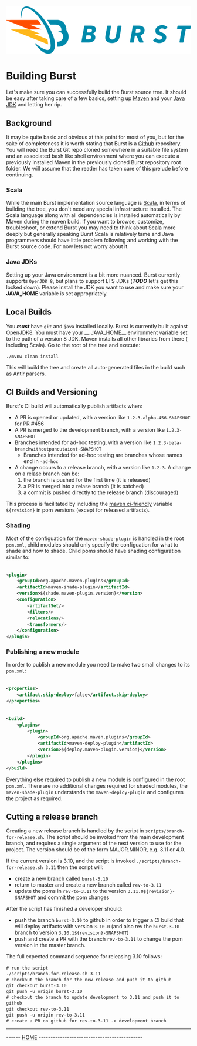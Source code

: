 ![Burst](burst_h.png "")

# Building Burst

Let's make sure you can successfully build the Burst source tree. It should be easy after taking care of a few basics,
setting up [Maven](https://maven.apache.org/) and your [Java JDK](https://www.java.com/) and letting her rip.

## Background

It may be quite basic and obvious at this point for most of you, but for the sake of completeness it is worth stating
that Burst is a [Github](https://github.com/) repository. You will need the Burst Git repo cloned somewhere in a
suitable file system and an associated bash like shell environment where you can execute a previously installed Maven in
the previously cloned Burst repository root folder. We will assume that the reader has taken care of this prelude before
continuing.

### Scala

While the main Burst implementation source language is [Scala](https://www.scala-lang.org/), in terms of building the
tree, you don't need any special infrastructure installed. The Scala language along with all dependencies is installed
automatically by Maven during the maven build. If you want to browse, customize, troubleshoot, or extend Burst you may
need to think about Scala more deeply but generally speaking Burst Scala is relatively tame and Java programmers should
have little problem following and working with the Burst source code. For now lets not worry about it.

### Java JDKs

Setting up your Java environment is a bit more nuanced. Burst currently supports `OpenJDK 8`, but plans to support LTS
JDKs (_**TODO**_ let's get this locked down). Please install the JDK you want to use and make sure your **JAVA_HOME**
variable is set appropriately.

## Local Builds

You ___must___ have `git` and `java` installed locally. Burst is currently built against OpenJDK8. You must have your __
JAVA_HOME__ environment variable set to the path of a version 8 JDK. Maven installs all other libraries from there (
including Scala). Go to the root of the tree and execute:

```shell
./mvnw clean install
```

This will build the tree and create all auto-generated files in the build such as Antlr parsers.

## CI Builds and Versioning

Burst's CI build will automatically publish artifacts when:

- A PR is opened or updated, with a version like `1.2.3-alpha-456-SNAPSHOT` for PR #456
- A PR is merged to the development branch, with a version like `1.2.3-SNAPSHOT`
- Branches intended for ad-hoc testing, with a version like `1.2.3-beta-branchwithoutpuncutaiont-SNAPSHOT`
    - Branches intended for ad-hoc testing are branches whose names end in `-ad-hoc`
- A change occurs to a release branch, with a version like `1.2.3`. A change on a relase branch can be:
    1. the branch is pushed for the first time (it is released)
    1. a PR is merged into a relase branch (it is patched)
    1. a commit is pushed directly to the release branch (discouraged)

This process is facilitated by including the [maven ci-friendly](https://maven.apache.org/maven-ci-friendly.html)
variable `${revision}` in pom versions (except for released artifacts).

### Shading

Most of the configuation for the `maven-shade-plugin` is handled in the root `pom.xml`, child modules should only
specify the configuation for what to shade and how to shade. Child poms should have shading configuration similar to:

```xml

<plugin>
    <groupId>org.apache.maven.plugins</groupId>
    <artifactId>maven-shade-plugin</artifactId>
    <version>${shade.maven-plugin.version}</version>
    <configuration>
        <artifactSet/>
        <filters/>
        <relocations/>
        <transformers/>
    </configuration>
</plugin>
```

### Publishing a new module

In order to publish a new module you need to make two small changes to its `pom.xml`:

```xml

<properties>
    <artifact.skip-deploy>false</artifact.skip-deploy>
</properties>
```

```xml

<build>
    <plugins>
        <plugin>
            <groupId>org.apache.maven.plugins</groupId>
            <artifactId>maven-deploy-plugin</artifactId>
            <version>${deploy.maven-plugin.version}</version>
        </plugin>
    </plugins>
</build>
```

Everything else required to publish a new module is configured in the root `pom.xml`. There are no additional changes
required for shaded modules, the `maven-shade-plugin` understands the `maven-deploy-plugin` and configures the project
as required.

## Cutting a release branch

Creating a new release branch is handled by the script in `scripts/branch-for-release.sh`. The script should be invoked
from the main development branch, and requires a single argument of the next version to use for the project. The version
should be of the form MAJOR.MINOR, e.g. 3.11 or 4.0.

If the current version is 3.10, and the script is invoked `./scripts/branch-for-release.sh 3.11` then the script will:

- create a new branch called `burst-3.10`
- return to master and create a new branch called `rev-to-3.11`
- update the poms in `rev-to-3.11` to the version `3.11.0${revision}-SNAPSHOT` and commit the pom changes

After the script has finished a developer should:

- push the branch `burst-3.10` to github in order to trigger a CI build that will deploy artifacts with
  version `3.10.0` (and also rev the `burst-3.10` branch to version `3.10.1${revision}-SNAPSHOT`)
- push and create a PR with the branch `rev-to-3.11` to change the pom version in the master branch.

The full expected command sequence for releasing 3.10 follows:

```shell
# run the script
./scripts/branch-for-release.sh 3.11
# checkout the branch for the new release and push it to github
git checkout burst-3.10
git push -u origin burst-3.10
# checkout the branch to update development to 3.11 and push it to github
git checkout rev-to-3.11
git push -u origin rev-to-3.11
# create a PR on github for rev-to-3.11 -> development branch
```

---
------ [HOME](../readme.md) --------------------------------------------
